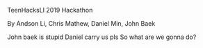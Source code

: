 TeenHacksLI 2019 Hackathon

By Andson Li, Chris Mathew, Daniel Min, John Baek

John baek is stupid
Daniel carry us pls 
So what are we gonna do?